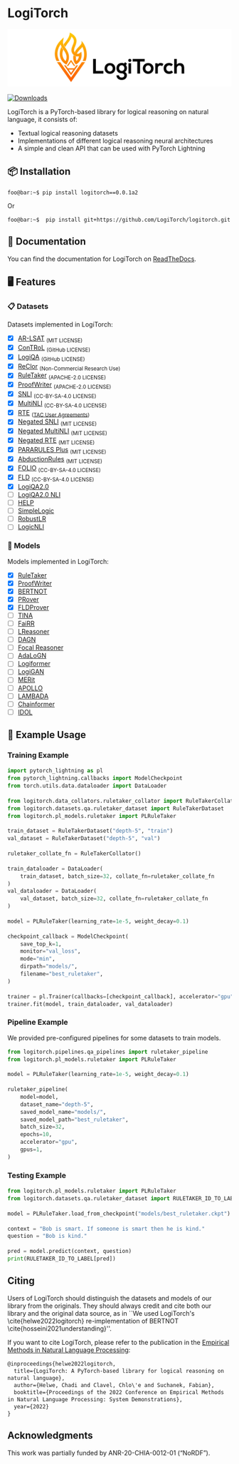 # LogiTorch

![image](docs/source/_static/logo_with_text.jpg)

[![Downloads](https://static.pepy.tech/badge/logitorch)](https://pepy.tech/project/logitorch)

LogiTorch is a PyTorch-based library for logical reasoning on natural language, it consists of:

- Textual logical reasoning datasets
- Implementations of different logical reasoning neural architectures
- A simple and clean API that can be used with PyTorch Lightning

## 📦 Installation

```console
foo@bar:~$ pip install logitorch==0.0.1a2
```

Or

```console
foo@bar:~$  pip install git+https://github.com/LogiTorch/logitorch.git
```

## 📖 Documentation

You can find the documentation for LogiTorch on [ReadTheDocs](https://logitorch.readthedocs.io).

## 🖥️ Features

### 📋 Datasets

Datasets implemented in LogiTorch:

- [x] [AR-LSAT](https://arxiv.org/abs/2104.06598) <sub>(MIT LICENSE)</sub>
- [x] [ConTRoL](https://arxiv.org/abs/2011.04864) <sub>(GitHub LICENSE)</sub>
- [x] [LogiQA](https://arxiv.org/abs/2007.08124) <sub>(GitHub LICENSE)</sub>
- [x] [ReClor](https://arxiv.org/abs/2002.04326) <sub>(Non-Commercial Research Use)</sub>
- [x] [RuleTaker](https://arxiv.org/abs/2002.05867) <sub>(APACHE-2.0 LICENSE)</sub>
- [x] [ProofWriter](https://arxiv.org/abs/2012.13048) <sub>(APACHE-2.0 LICENSE)</sub>
- [x] [SNLI](https://arxiv.org/abs/1508.05326) <sub>(CC-BY-SA-4.0 LICENSE)</sub>
- [x] [MultiNLI](https://arxiv.org/abs/1704.05426) <sub>(CC-BY-SA-4.0 LICENSE)</sub>
- [x] [RTE](https://tac.nist.gov/publications/2010/additional.papers/RTE6_overview.proceedings.pdf) <sub>([TAC User Agreements](https://tac.nist.gov//data/forms/index.html))</sub>
- [x] [Negated SNLI](https://aclanthology.org/2020.emnlp-main.732/) <sub>(MIT LICENSE)</sub>
- [x] [Negated MultiNLI](https://aclanthology.org/2020.emnlp-main.732/) <sub>(MIT LICENSE)</sub>
- [x] [Negated RTE](https://aclanthology.org/2020.emnlp-main.732/) <sub>(MIT LICENSE)</sub>
- [x] [PARARULES Plus](https://github.com/Strong-AI-Lab/PARARULE-Plus) <sub>(MIT LICENSE)</sub>
- [x] [AbductionRules](https://arxiv.org/abs/2203.12186) <sub>(MIT LICENSE)</sub>
- [x] [FOLIO](https://arxiv.org/abs/2209.00840) <sub>(CC-BY-SA-4.0 LICENSE)</sub>
- [x] [FLD](https://proceedings.mlr.press/v202/morishita23a.html)  <sub>(CC-BY-SA-4.0 LICENSE)</sub>
- [x] [LogiQA2.0](https://arxiv.org/abs/2007.08124)
- [ ] [LogiQA2.0 NLI](https://arxiv.org/abs/2007.08124) 
- [ ] [HELP](https://aclanthology.org/S19-1027.pdf) 
- [ ] [SimpleLogic](https://arxiv.org/abs/2205.11502)
- [ ] [RobustLR](https://arxiv.org/abs/2205.12598)
- [ ] [LogicNLI](https://aclanthology.org/2021.emnlp-main.303/)

### 🤖 Models

Models implemented in LogiTorch:

- [x]  [RuleTaker](https://arxiv.org/abs/2002.05867)
- [x]  [ProofWriter](https://arxiv.org/abs/2012.13048)
- [x]  [BERTNOT](https://arxiv.org/abs/2105.03519)
- [x]  [PRover](https://arxiv.org/abs/2010.02830)
- [x]  [FLDProver](https://proceedings.mlr.press/v202/morishita23a.html)
- [ ]  [TINA](https://suchanek.name/work/publications/emnlp-2022.pdf)
- [ ]  [FaiRR](https://arxiv.org/abs/2203.10261)
- [ ]  [LReasoner](https://arxiv.org/abs/2105.03659)
- [ ]  [DAGN](https://arxiv.org/abs/2103.14349)
- [ ]  [Focal Reasoner](https://arxiv.org/abs/2105.10334)
- [ ]  [AdaLoGN](https://arxiv.org/abs/2203.08992)
- [ ]  [Logiformer](https://arxiv.org/abs/2205.00731)
- [ ]  [LogiGAN](https://arxiv.org/abs/2205.08794)
- [ ]  [MERit](https://arxiv.org/abs/2203.00357)
- [ ]  [APOLLO](https://arxiv.org/abs/2212.09282)
- [ ]  [LAMBADA](https://arxiv.org/abs/2212.13894)
- [ ]  [Chainformer](https://aclanthology.org/2023.findings-acl.588/)
- [ ]  [IDOL](https://aclanthology.org/2023.findings-acl.513/)
## 🧪 Example Usage

### Training Example

```python
import pytorch_lightning as pl
from pytorch_lightning.callbacks import ModelCheckpoint
from torch.utils.data.dataloader import DataLoader

from logitorch.data_collators.ruletaker_collator import RuleTakerCollator
from logitorch.datasets.qa.ruletaker_dataset import RuleTakerDataset
from logitorch.pl_models.ruletaker import PLRuleTaker

train_dataset = RuleTakerDataset("depth-5", "train")
val_dataset = RuleTakerDataset("depth-5", "val")

ruletaker_collate_fn = RuleTakerCollator()

train_dataloader = DataLoader(
    train_dataset, batch_size=32, collate_fn=ruletaker_collate_fn
)
val_dataloader = DataLoader(
    val_dataset, batch_size=32, collate_fn=ruletaker_collate_fn
)

model = PLRuleTaker(learning_rate=1e-5, weight_decay=0.1)

checkpoint_callback = ModelCheckpoint(
    save_top_k=1,
    monitor="val_loss",
    mode="min",
    dirpath="models/",
    filename="best_ruletaker",
)

trainer = pl.Trainer(callbacks=[checkpoint_callback], accelerator="gpu", gpus=1)
trainer.fit(model, train_dataloader, val_dataloader)
```

### Pipeline Example

We provided pre-configured pipelines for some datasets to train models.

```python
from logitorch.pipelines.qa_pipelines import ruletaker_pipeline
from logitorch.pl_models.ruletaker import PLRuleTaker

model = PLRuleTaker(learning_rate=1e-5, weight_decay=0.1)

ruletaker_pipeline(
    model=model,
    dataset_name="depth-5",
    saved_model_name="models/",
    saved_model_path="best_ruletaker",
    batch_size=32,
    epochs=10,
    accelerator="gpu",
    gpus=1,
)

```

### Testing Example

```python
from logitorch.pl_models.ruletaker import PLRuleTaker
from logitorch.datasets.qa.ruletaker_dataset import RULETAKER_ID_TO_LABEL

model = PLRuleTaker.load_from_checkpoint("models/best_ruletaker.ckpt")

context = "Bob is smart. If someone is smart then he is kind."
question = "Bob is kind."

pred = model.predict(context, question)
print(RULETAKER_ID_TO_LABEL[pred])
```

## Citing

Users of LogiTorch should distinguish the datasets and models of our library from the originals. They should always credit and cite both our library and the original data source, as in ``We used LogiTorch's \cite{helwe2022logitorch} re-implementation of BERTNOT \cite{hosseini2021understanding}''.

If you want to cite LogiTorch, please refer to the publication in the [Empirical Methods in Natural Language Processing](https://2022.emnlp.org/):

```code
@inproceedings{helwe2022logitorch,
  title={LogiTorch: A PyTorch-based library for logical reasoning on natural language},
  author={Helwe, Chadi and Clavel, Chlo\'e and Suchanek, Fabian},
  booktitle={Proceedings of the 2022 Conference on Empirical Methods in Natural Language Processing: System Demonstrations},
  year={2022}
}
```

## Acknowledgments

This work was partially funded by ANR-20-CHIA-0012-01 (“NoRDF”).
